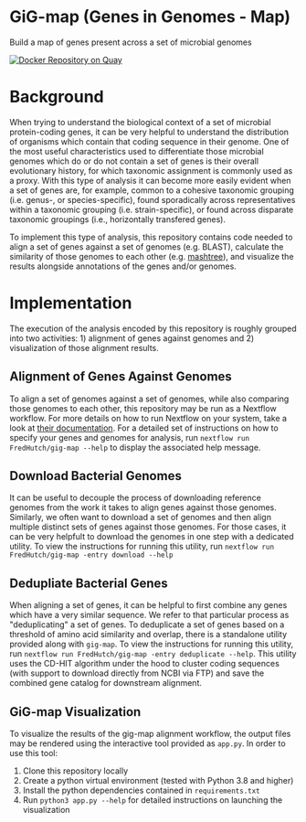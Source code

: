 # GiG-map (Genes in Genomes - Map)
Build a map of genes present across a set of microbial genomes

[![Docker Repository on Quay](https://quay.io/repository/hdc-workflows/gig-map/status "Docker Repository on Quay")](https://quay.io/repository/hdc-workflows/gig-map)

# Background

When trying to understand the biological context of a set of microbial protein-coding
genes, it can be very helpful to understand the distribution of organisms which contain
that coding sequence in their genome. One of the most useful characteristics used to
differentiate those microbial genomes which do or do not contain a set of genes is their
overall evolutionary history, for which taxonomic assignment is commonly used as a proxy.
With this type of analysis it can become more easily evident when a set of genes are,
for example, common to a cohesive taxonomic grouping (i.e. genus-, or species-specific),
found sporadically across representatives within a taxonomic grouping (i.e. strain-specific),
or found across disparate taxonomic groupings (i.e., horizontally transfered genes).

To implement this type of analysis, this repository contains code needed to align a set
of genes against a set of genomes (e.g. BLAST), calculate the similarity of those genomes
to each other (e.g. [mashtree](https://github.com/lskatz/mashtree)), and visualize the
results alongside annotations of the genes and/or genomes.

# Implementation

The execution of the analysis encoded by this repository is roughly grouped into two
activities: 1) alignment of genes against genomes and 2) visualization of those alignment
results. 

## Alignment of Genes Against Genomes

To align a set of genomes against a set of genomes, while also comparing those genomes
to each other, this repository may be run as a Nextflow workflow. For more details on
how to run Nextflow on your system, take a look at [their documentation](https://nextflow.io/).
For a detailed set of instructions on how to specify your genes and genomes for analysis,
run `nextflow run FredHutch/gig-map --help` to display the associated help message.

## Download Bacterial Genomes

It can be useful to decouple the process of downloading reference genomes from the
work it takes to align genes against those genomes. Similarly, we often want to download
a set of genomes and then align multiple distinct sets of genes against those genomes.
For those cases, it can be very helpfult to download the genomes in one step with a dedicated
utility. To view the instructions for running this utility,
run `nextflow run FredHutch/gig-map -entry download --help`

## Dedupliate Bacterial Genes

When aligning a set of genes, it can be helpful to first combine any genes which have a
very similar sequence. We refer to that particular process as "deduplicating" a set of genes.
To deduplicate a set of genes based on a threshold of amino acid similarity and overlap,
there is a standalone utility provided along with `gig-map`. To view the instructions for
running this utility, run `nextflow run FredHutch/gig-map -entry deduplicate --help`.
This utility uses the CD-HIT algorithm under the hood to cluster coding sequences
(with support to download directly from NCBI via FTP) and save the combined gene
catalog for downstream alignment.

## GiG-map Visualization

To visualize the results of the gig-map alignment workflow, the output files may be
rendered using the interactive tool provided as `app.py`. In order to use this tool:

1. Clone this repository locally
2. Create a python virtual environment (tested with Python 3.8 and higher)
3. Install the python dependencies contained in `requirements.txt`
4. Run `python3 app.py --help` for detailed instructions on launching the visualization

